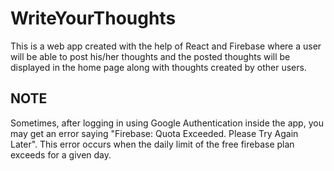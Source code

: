 # WriteYourThoughts

This is a web app created with the help of React and Firebase where a user will be able to post his/her thoughts and the posted thoughts will be displayed in the home page along with thoughts created by other users.

## NOTE

Sometimes, after logging in using Google Authentication inside the app, you may get an error saying "Firebase: Quota Exceeded. Please Try Again Later". This error occurs when the daily limit of the free firebase plan exceeds for a given day.
